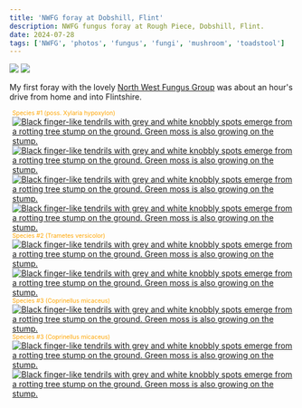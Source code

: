 ```yaml
---
title: 'NWFG foray at Dobshill, Flint'
description: NWFG fungus foray at Rough Piece, Dobshill, Flint.
date: 2024-07-28
tags: ['NWFG', 'photos', 'fungus', 'fungi', 'mushroom', 'toadstool']
---
```

<span>
    <img src="/posts/img/NoAI_01.png"/> 
    <img src="/posts/img/WrittenByAHuman_01.png"/> 
</span>

My first foray with the lovely [North West Fungus Group](https://northwestfungusgroup.com/) was about an hour's drive from home and into Flintshire.


<span class="pixelcard">
<!--  <span style="color: orange;"><p>Click image to expand...</p></span> -->
  <span style="font-size: 0.75em; color: orange; padding-left: 1%">Species #1 (poss. Xylaria hypoxylon)</span>
  <span class="pixelitems" >
    <span style="padding: 1%;">
      <a class="no-indicator" href="/posts/img/2024-07-28/IMG_4445.jpeg">
       <img src="/posts/img/2024-07-28/IMG_4445.jpeg" alt="Black finger-like tendrils with grey and white knobbly spots emerge from a rotting tree stump on the ground. Green moss is also growing on the stump."/> 
     </a>
    </span>
    <span style="padding: 1%">
      <a class="no-indicator" href="/posts/img/2024-07-28/IMG_4446.jpeg">
       <img src="/posts/img/2024-07-28/IMG_4446.jpeg" alt='Black finger-like tendrils with grey and white knobbly spots emerge from a rotting tree stump on the ground. Green moss is also growing on the stump.'> 
     </a>
    </span>
    <span style="padding: 1%">
      <a class="no-indicator" href="/posts/img/2024-07-28/IMG_4447.jpeg">
       <img src="/posts/img/2024-07-28/IMG_4447.jpeg" alt="Black finger-like tendrils with grey and white knobbly spots emerge from a rotting tree stump on the ground. Green moss is also growing on the stump."> 
     </a>
    </span>
    <span style="padding: 1%">
      <a class="no-indicator" href="/posts/img/2024-07-28/IMG_4448.jpeg">
       <img src="/posts/img/2024-07-28/IMG_4448.jpeg" alt="Black finger-like tendrils with grey and white knobbly spots emerge from a rotting tree stump on the ground. Green moss is also growing on the stump.">
     </a>
   </span>
  </span>
</span>

<span class="pixelcard">
<span style="font-size: 0.75em; color: orange; padding-left: 1%;">Species #2 (Trametes versicolor)</span>
<!--  <span style="color: orange;"><p>Click image to expand...</p></span> -->
  <span class="pixelitems" >
    <span style="padding: 1%">
      <a class="no-indicator" href="/posts/img/2024-07-28/2024-07-28 BilberryWood 0011.jpg">
       <img src="/posts/img/2024-07-28/2024-07-28 BilberryWood 0011.jpg" alt="Black finger-like tendrils with grey and white knobbly spots emerge from a rotting tree stump on the ground. Green moss is also growing on the stump."/> 
     </a>
    </span>
    <span style="padding: 1%">
      <a class="no-indicator" href="/Users/steve/Documents/git/www/src/posts/img/2024-07-28/2024-07-28 BilberryWood 0016.jpg">
       <img src="/posts/img/2024-07-28/2024-07-28 BilberryWood 0016.jpg" alt="Black finger-like tendrils with grey and white knobbly spots emerge from a rotting tree stump on the ground. Green moss is also growing on the stump."/> 
     </a>
    </span>
  </span>
</span>

<span class="pixelcard">
<span style="font-size: 0.75em; color: orange; padding-left: 1%;">Species #3 (Coprinellus micaceus)</span>
<!--  <span style="color: orange;"><p>Click image to expand...</p></span> -->
  <span class="pixelitems" >
    <span style="padding: 1%">
      <a class="no-indicator" href="/posts/img/2024-07-28/IMG_4453.jpeg">
       <img src="/posts/img/2024-07-28/IMG_4453.jpeg" alt="Black finger-like tendrils with grey and white knobbly spots emerge from a rotting tree stump on the ground. Green moss is also growing on the stump."/> 
     </a>
    </span>
  </span>
</span>

<span class="pixelcard">
<span style="font-size: 0.75em; color: orange; padding-left: 1%;">Species #3 (Coprinellus micaceus)</span>
<!--  <span style="color: orange;"><p>Click image to expand...</p></span> -->
  <span class="pixelitems" >
    <span style="padding: 1%">
      <a class="no-indicator" href="/posts/img/2024-07-28/IMG_4454.jpeg">
       <img src="/posts/img/2024-07-28/IMG_4454.jpeg" alt="Black finger-like tendrils with grey and white knobbly spots emerge from a rotting tree stump on the ground. Green moss is also growing on the stump."/> 
     </a>
    </span>
    <span style="padding: 1%">
      <a class="no-indicator" href="/posts/img/2024-07-28/IMG_4455.jpeg">
       <img src="/posts/img/2024-07-28/IMG_4455.jpeg" alt="Black finger-like tendrils with grey and white knobbly spots emerge from a rotting tree stump on the ground. Green moss is also growing on the stump."/> 
     </a>
    </span>
  </span>
</span>
